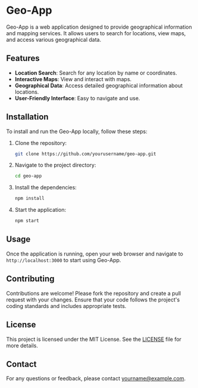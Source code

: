 # Geo-App

Geo-App is a web application designed to provide geographical information and mapping services. It allows users to search for locations, view maps, and access various geographical data.

## Features

- **Location Search**: Search for any location by name or coordinates.
- **Interactive Maps**: View and interact with maps.
- **Geographical Data**: Access detailed geographical information about locations.
- **User-Friendly Interface**: Easy to navigate and use.

## Installation

To install and run the Geo-App locally, follow these steps:

1. Clone the repository:
    ```bash
    git clone https://github.com/yourusername/geo-app.git
    ```
2. Navigate to the project directory:
    ```bash
    cd geo-app
    ```
3. Install the dependencies:
    ```bash
    npm install
    ```
4. Start the application:
    ```bash
    npm start
    ```

## Usage

Once the application is running, open your web browser and navigate to `http://localhost:3000` to start using Geo-App.

## Contributing

Contributions are welcome! Please fork the repository and create a pull request with your changes. Ensure that your code follows the project's coding standards and includes appropriate tests.

## License

This project is licensed under the MIT License. See the [LICENSE](LICENSE) file for more details.

## Contact

For any questions or feedback, please contact [yourname@example.com](mailto:yourname@example.com).
